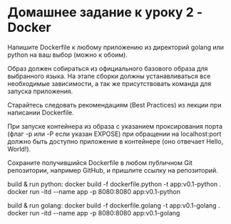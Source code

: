 # Домашнее задание к уроку 2 - Docker

Напишите Dockerfile к любому приложению из директорий golang или python на ваш выбор (можно к обоим).

Образ должен собираться из официального базового образа для выбранного языка. На этапе сборки должны устанавливаться все необходимые зависимости, а так же присутствовать команда для запуска приложения.

Старайтесь следовать рекомендациям (Best Practices) из лекции при написании Dockerfile.

При запуске контейнера из образа с указанием проксирования порта (флаг -p или -P если указан EXPOSE) при обращении
на localhost:port должно быть доступно приложение в контейнере (оно отвечает Hello, World!).

Сохраните получившийся Dockerfile в любом публичном Git репозитории, например GitHub, и пришлите ссылку на репозиторий.


build & run python:
docker build -f dockerfile.python -t app:v0.1-python .
docker run -itd --name app -p 8080:8080 app:v0.1-python

build & run golang:
docker build -f dockerfile.golang -t app:v0.1-golang .
docker run -itd --name app -p 8080:8080 app:v0.1-golang